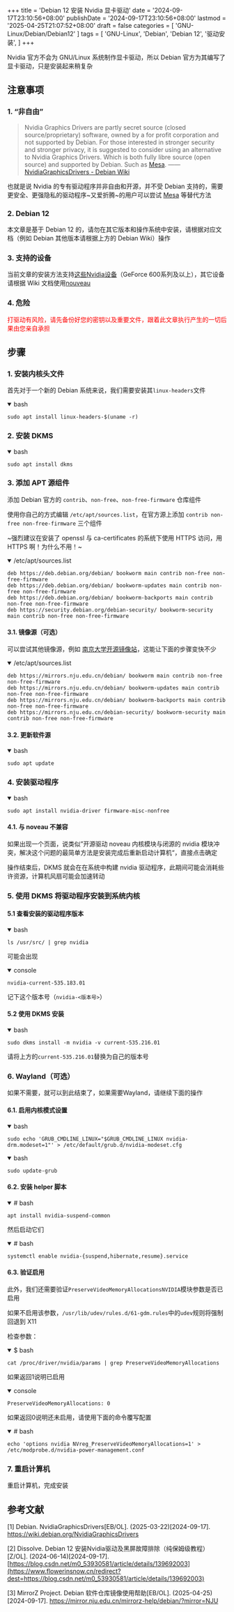 +++
title = 'Debian 12 安装 Nvidia 显卡驱动'
date = '2024-09-17T23:10:56+08:00'
publishDate = '2024-09-17T23:10:56+08:00'
lastmod = '2025-04-25T21:07:52+08:00'
draft = false
categories = [
    'GNU-Linux/Debian/Debian12'
]
tags = [
    'GNU-Linux',
    'Debian',
    'Debian 12',
    '驱动安装',
]
+++

Nvidia 官方不会为 GNU/Linux 系统制作显卡驱动，所以 Debian 官方为其编写了显卡驱动，只是安装起来稍复杂

## 注意事项
### 1. “非自由”
> Nvidia Graphics Drivers are partly secret source (closed source/proprietary) software, owned by a for profit corporation and not supported by Debian. For those interested in stronger security and stronger privacy, it is suggested to consider using an alternative to Nvidia Graphics Drivers. Which is both fully libre source (open source) and supported by Debian. Such as [Mesa](https://wiki.debian.org/Mesa).
> —— [NvidiaGraphicsDrivers - Debian Wiki](https://wiki.debian.org/NvidiaGraphicsDrivers)

也就是说 Nvidia 的专有驱动程序并非自由和开源，并不受 Debian 支持的，需要更安全、更强隐私的驱动程序~又爱折腾~的用户可以尝试 [Mesa](https://wiki.debian.org/Mesa) 等替代方法

### 2. Debian 12
本文章是基于 Debian 12 的，请勿在其它版本和操作系统中安装，请根据对应文档（例如 Debian 其他版本请根据上方的 Debian Wiki）操作

### 3. 支持的设备
当前文章的安装方法支持[这些Nvidia设备](https://us.download.nvidia.com/XFree86/Linux-x86_64/525.105.17/README/supportedchips.html)（GeForce 600系列及以上），其它设备请根据 Wiki 文档使用[nouveau](https://nouveau.freedesktop.org/)

### 4. 危险
<span style="color:red">打驱动有风险，请先备份好您的密钥以及重要文件，跟着此文章执行产生的一切后果由您亲自承担</span>

## 步骤
### 1. 安装内核头文件
首先对于一个新的 Debian 系统来说，我们需要安装其`linux-headers`文件

<details open="open">

<summary>bash</summary>

```shell
sudo apt install linux-headers-$(uname -r)
```

</details>

### 2. 安装 DKMS
<details open="open">

<summary>bash</summary>

```shell
sudo apt install dkms
```

</details>

### 3. 添加 APT 源组件
添加 Debian 官方的 `contrib`、`non-free`、`non-free-firmware` 仓库组件

使用你自己的方式编辑 `/etc/apt/sources.list`，在官方源上添加 `contrib non-free non-free-firmware` 三个组件

~强烈建议在安装了 openssl 与 ca-certificates 的系统下使用 HTTPS 访问，用 HTTPS 啊！为什么不用！~

<details open="open">

<summary>/etc/apt/sources.list</summary>

```plain
deb https://deb.debian.org/debian/ bookworm main contrib non-free non-free-firmware
deb https://deb.debian.org/debian/ bookworm-updates main contrib non-free non-free-firmware
deb https://deb.debian.org/debian/ bookworm-backports main contrib non-free non-free-firmware
deb https://security.debian.org/debian-security/ bookworm-security main contrib non-free non-free-firmware
```

</details>

#### 3.1. 镜像源（可选）
可以尝试其他镜像源，例如 [南京大学开源镜像站](https://mirrors.nju.edu.cn/)，这能让下面的步骤变快不少

<details open="open">

<summary>/etc/apt/sources.list</summary>

```plain
deb https://mirrors.nju.edu.cn/debian/ bookworm main contrib non-free non-free-firmware
deb https://mirrors.nju.edu.cn/debian/ bookworm-updates main contrib non-free non-free-firmware
deb https://mirrors.nju.edu.cn/debian/ bookworm-backports main contrib non-free non-free-firmware
deb https://mirrors.nju.edu.cn/debian-security/ bookworm-security main contrib non-free non-free-firmware
```

</details>

#### 3.2. 更新软件源
<details open="open">

<summary>bash</summary>

```shell
sudo apt update
```

</details>

### 4. 安装驱动程序
<details open="open">

<summary>bash</summary>

```shell
sudo apt install nvidia-driver firmware-misc-nonfree
```

</details>

#### 4.1. 与 noveau 不兼容

如果出现一个页面，说类似”开源驱动 noveau 内核模块与闭源的 nvidia 模块冲突，解决这个问题的最简单方法是安装完成后重新启动计算机“，直接点击确定

操作结束后，DKMS 就会在在系统中构建 nvidia 驱动程序，此期间可能会消耗些许资源，计算机风扇可能会加速转动

### 5. 使用 DKMS 将驱动程序安装到系统内核
#### 5.1 查看安装的驱动程序版本

<details open="open">

<summary>bash</summary>

```shell
ls /usr/src/ | grep nvidia
```

</details>

可能会出现

<details open="open">

<summary>console</summary>

```console
nvidia-current-535.183.01
```

</details>

记下这个版本号（`nvidia-<版本号>`）

#### 5.2 使用 DKMS 安装

<details open="open">

<summary>bash</summary>

```shell
sudo dkms install -m nvidia -v current-535.216.01
```

</details>

请将上方的`current-535.216.01`替换为自己的版本号

### 6. Wayland（可选）
如果不需要，就可以到此结束了，如果需要Wayland，请继续下面的操作

#### 6.1. 启用内核模式设置
<details open="open">

<summary>bash</summary>

```shell
sudo echo 'GRUB_CMDLINE_LINUX="$GRUB_CMDLINE_LINUX nvidia-drm.modeset=1"' > /etc/default/grub.d/nvidia-modeset.cfg
```

</details>

<details open="open">

<summary>bash</summary>

```shell
sudo update-grub
```

</details>

#### 6.2. 安装 helper 脚本
<details open="open">

<summary># bash</summary>

```shell
apt install nvidia-suspend-common
```

</details>

然后启动它们

<details open="open">

<summary># bash</summary>

```shell
systemctl enable nvidia-{suspend,hibernate,resume}.service
```

</details>

#### 6.3. 验证启用
此外，我们还需要验证`PreserveVideoMemoryAllocationsNVIDIA`模块参数是否已启用

如果不启用该参数，`/usr/lib/udev/rules.d/61-gdm.rules`中的`udev`规则将强制回退到 X11

检查参数：

<details open="open">

<summary>$ bash</summary>

```shell
cat /proc/driver/nvidia/params | grep PreserveVideoMemoryAllocations
```

</details>

如果返回1说明已启用

<details open="open">

<summary>console</summary>

```console
PreserveVideoMemoryAllocations: 0
```

</details>

如果返回0说明还未启用，请使用下面的命令覆写配置

<details open="open">

<summary># bash</summary>

```shell
echo 'options nvidia NVreg_PreserveVideoMemoryAllocations=1' > /etc/modprobe.d/nvidia-power-management.conf
```

</details>

### 7. 重启计算机
重启计算机，完成安装

## 参考文献
[1] Debian. NvidiaGraphicsDrivers[EB/OL]. (2025-03-22)[2024-09-17]. https://wiki.debian.org/NvidiaGraphicsDrivers

[2] Dissolve. Debian 12 安装Nvidia驱动及黑屏故障排除（纯保姆级教程）[Z/OL]. (2024-06-14)[2024-09-17]. [https://blog.csdn.net/m0_53930581/article/details/139692003](https://www.flowerinsnow.cn/redirect?dest=https://blog.csdn.net/m0_53930581/article/details/139692003)

[3] MirrorZ Project. Debian 软件仓库镜像使用帮助[EB/OL]. (2025-04-25)[2024-09-17]. https://mirror.nju.edu.cn/mirrorz-help/debian/?mirror=NJU